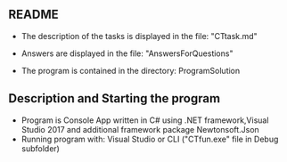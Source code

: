 
## README

- The description of the tasks is displayed in the file: "CTtask.md"

- Answers are displayed in the file: "AnswersForQuestions"

- The program is contained in the directory: ProgramSolution

## Description and Starting the program
* Program is Console App written in C# using .NET framework,Visual Studio 2017 and additional framework package Newtonsoft.Json
* Running program with: Visual Studio or CLI ("CTfun.exe" file in Debug subfolder)
